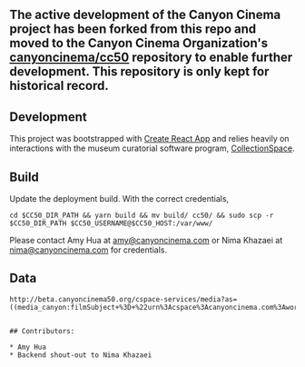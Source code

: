 ## The active development of the Canyon Cinema project has been forked from this repo and moved to the Canyon Cinema Organization's [canyoncinema/cc50](https://github.com/canyoncinema/cc50) repository to enable further development. This repository is only kept for historical record.

## Development

This project was bootstrapped with [Create React App](https://github.com/facebookincubator/create-react-app) and relies heavily on interactions with the museum curatorial software program, [CollectionSpace](https://wiki.collectionspace.org/).

## Build

Update the deployment build. With the correct credentials,

```
cd $CC50_DIR_PATH && yarn build && mv build/ cc50/ && sudo scp -r $CC50_DIR_PATH $CC50_USERNAME@$CC50_HOST:/var/www/
```

Please contact Amy Hua at [amy@canyoncinema.com](mailto:amy@canyoncinema.com) or Nima Khazaei at [nima@canyoncinema.com](mailto:nima@canyoncinema.com) for credentials.

## Data

```
http://beta.canyoncinema50.org/cspace-services/media?as=((media_canyon:filmSubject+%3D+%22urn%3Acspace%3Acanyoncinema.com%3Aworkauthorities%3Aname(work)%3Aitem%3Aname(17ReasonsWhy1533599384370)%2717%20Reasons%20Why%27%22+AND+media_common:typeList%2F*+%3D+%22film_still%22))&pgSz=3&wf_deleted=false


## Contributors:

* Amy Hua
* Backend shout-out to Nima Khazaei